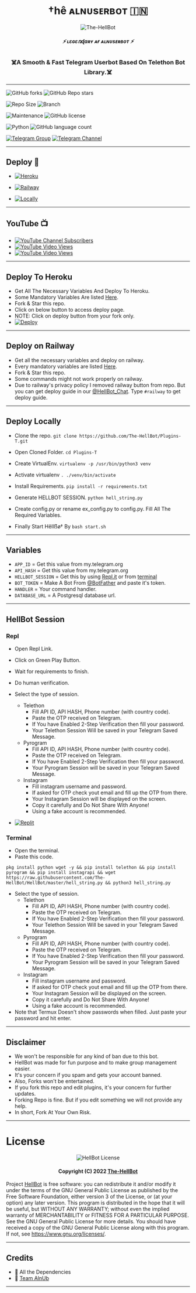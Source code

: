 <h1 align="center">
  <b>†hê ᴀʟɴᴜsᴇʀʙᴏᴛ 🇮🇳</b>
</h1>

<p align="center">
  <img src="https://telegra.ph/file/078df46ef8b32f89aef40.jpg" alt="The-HellBot">
</p>

<h6 align="center">
  <b>⚡ ʟɛɢɛռɖaʀʏ ᴀғ ᴀʟɴᴜsᴇʀʙᴏᴛ ⚡</b>
</h6>

<h3 align="center">
  <b>☠️A Smooth & Fast Telegram Userbot Based On Telethon Bot Library.☠️</b>
</h3>

------
![GitHub forks](https://img.shields.io/github/forks/The-HellBot/HellBot?style=social)
![GitHub Repo stars](https://img.shields.io/github/stars/The-HellBot/Hellbot?style=social)

![Repo Size](https://img.shields.io/github/repo-size/The-HellBot/HellBot?&style=social&logo=github)
![Branch](https://img.shields.io/badge/Branch-Master-white?&style=social&logo=github)

![Maintenance](https://img.shields.io/badge/Maintained%3F-Yes-white?&style=social&logo=hugo)
![GitHub license](https://img.shields.io/github/license/The-HellBot/HellBot?&style=social&logo=github)

![Python](https://img.shields.io/badge/Python-v3.10-white?style=social&logo=python)
![GitHub language count](https://img.shields.io/github/languages/count/The-HellBot/HellBot?&style=social&logo=hyper)

[![Telegram Group](https://img.shields.io/badge/Telegram-Group-white?&style=social&logo=telegram)](https://t.me/hellbot_chat)
[![Telegram Channel](https://img.shields.io/badge/Telegram-Channel-white?&style=social&logo=telegram)](https://t.me/its_hellbot)

------
## Deploy 🚀
- [![Heroku](https://img.shields.io/badge/HellBot-Deploy%20To%20Heroku-black?style=for-the-badge&logo=heroku)](#Deploy-To-Heroku)

- [![Railway](https://img.shields.io/badge/HellBot-Deploy%20On%20Railway-black?style=for-the-badge&logo=railway)](#Deploy-on-Railway)

- [![Locally](https://img.shields.io/badge/HellBot-Deploy%20Locally-black?style=for-the-badge&logo=linux)](#Deploy-Locally)

------
## YouTube 📺
- [![YouTube Channel Subscribers](https://img.shields.io/youtube/channel/subscribers/UC7Jr0FnRApx5nJASUfOjqJQ?style=social)](https://youtube.com/channel/UC7Jr0FnRApx5nJASUfOjqJQ)
- [![YouTube Video Views](https://img.shields.io/youtube/views/pw2jCeM2sN4?label=Tutorial+•+Heroku+•&style=social)](https://youtu.be/pw2jCeM2sN4)
- [![YouTube Video Views](https://img.shields.io/youtube/views/8RRFObBQSMU?label=Tutorial+•+Railway+•&style=social)](https://youtu.be/8RRFObBQSMU)

------
## Deploy To Heroku
- Get All The Necessary Variables And Deploy To Heroku.
- Some Mandatory Variables Are listed [Here](#Variables).
- Fork & Star this repo.
- Click on below button to access deploy page.
- NOTE: Click on deploy button from your fork only.
- [![Deploy](https://www.herokucdn.com/deploy/button.svg)](https://heroku.com/deploy)

------
## Deploy on Railway
- Get all the necessary variables and deploy on railway.
- Every mandatory variables are listed [Here](#Variables).
- Fork & Star this repo.
- Some commands might not work properly on railway.
- Due to railway's privacy policy I removed railway button from repo. But you can get deploy guide in our [@HellBot_Chat](https://t.me/hellbot_chat). Type `#railway` to get deploy guide.

------
## Deploy Locally

- Clone the repo. 
`git clone https://github.com/The-HellBot/Plugins-T.git`

- Open Cloned Folder.
`cd Plugins-T`

- Create VirtualEnv.
`virtualenv -p /usr/bin/python3 venv`

- Activate virtualenv
`. ./venv/bin/activate`

- Install Requirements.
`pip install -r requirements.txt`

- Generate HELLBOT SESSION.
`python hell_string.py`

- Create config.py or rename ex_config.py to config.py. Fill All The Required Variables.

- Finally Start Hêllẞø† By
`bash start.sh`

------
## Variables

- `APP_ID`  =  Get this value from my.telegram.org
- `API_HASH`  =  Get this value from my.telegram.org
- `HELLBOT_SESSION`  =  Get this by using [Repl.it](#Repl) or from [terminal](#Terminal)
- `BOT_TOKEN`  =  Make A Bot From [@BotFather](https://t.me/botfather) and paste it's token.
- `HANDLER`  =  Your command handler.
- `DATABASE_URL`  =  A Postgresql database url.

------
## HellBot Session

### Repl
- Open Repl Link.
- Click on Green Play Button.
- Wait for requirements to finish.
- Do human verification.
- Select the type of session.
    - Telethon
        - Fill API ID, API HASH, Phone number (with country code).
        - Paste the OTP received on Telegram.
        - If You have Enabled 2-Step Verification then fill your password.
        - Your Telethon Session Will be saved in your Telegram Saved Message.
    - Pyrogram
        - Fill API ID, API HASH, Phone number (with country code).
        - Paste the OTP received on Telegram.
        - If You have Enabled 2-Step Verification then fill your password.
        - Your Pyrogram Session will be saved in your Telegram Saved Message.
    - Instagram
        - Fill instagram username and password.
        - If asked for OTP check yout email and fill up the OTP from there.
        - Your Instagram Session will be displayed on the screen.
        - Copy it carefully and Do Not Share With Anyone!
        - Using a fake account is recommended.

- [![Replit](https://img.shields.io/badge/HellBot-Run%20On%20ReplIT-black?style=for-the-badge&logo=replit)](https://replit.com/@TheHellBot/HellBot?v=1)

### Terminal
- Open the terminal.
- Paste this code.

`pkg install python wget -y && pip install telethon && pip install pyrogram && pip install instagrapi && wget https://raw.githubusercontent.com/The-HellBot/HellBot/master/hell_string.py && python3 hell_string.py`

- Select the type of session.
    - Telethon
        - Fill API ID, API HASH, Phone number (with country code).
        - Paste the OTP received on Telegram.
        - If You have Enabled 2-Step Verification then fill your password.
        - Your Telethon Session Will be saved in your Telegram Saved Message.
    - Pyrogram
        - Fill API ID, API HASH, Phone number (with country code).
        - Paste the OTP received on Telegram.
        - If You have Enabled 2-Step Verification then fill your password.
        - Your Pyrogram Session will be saved in your Telegram Saved Message.
    - Instagram
        - Fill instagram username and password.
        - If asked for OTP check yout email and fill up the OTP from there.
        - Your Instagram Session will be displayed on the screen.
        - Copy it carefully and Do Not Share With Anyone!
        - Using a fake account is recommended.
- Note that Termux Doesn't show passwords when filled. Just paste your password and hit enter.

------
## Disclaimer
- We won't be responsible for any kind of ban due to this bot.
- HellBot was made for fun purpose and to make group management easier.
- It's your concern if you spam and gets your account banned.
- Also, Forks won't be entertained.
- If you fork this repo and edit plugins, it's your concern for further updates.
- Forking Repo is fine. But if you edit something we will not provide any help.
- In short, Fork At Your Own Risk.

------
# License

<p align="center">
    <img src="https://www.gnu.org/graphics/gplv3-or-later.png" alt="HellBot License">
</p>

<h4 align="center">
    Copyright (C) 2022 <a href="https://github.com/The-HellBot">The-HellBot</a>
</h4>

Project [HellBot](https://github.com/The-HellBot/HellBot) is free software: you can redistribute it and/or modify
it under the terms of the GNU General Public License as published by
the Free Software Foundation, either version 3 of the License, or
(at your option) any later version.
This program is distributed in the hope that it will be useful,
but WITHOUT ANY WARRANTY; without even the implied warranty of
MERCHANTABILITY or FITNESS FOR A PARTICULAR PURPOSE.  See the
GNU General Public License for more details.
You should have received a copy of the GNU General Public License
along with this program. If not, see <https://www.gnu.org/licenses/>.

------
## Credits

- 💖 All the Dependencies
- 💖 [Team AlnUb](https://github.com/AlnUserBot)

------
